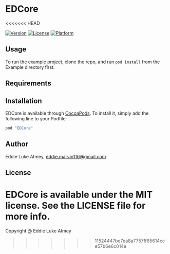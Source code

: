 # EDCore
<<<<<<< HEAD

[![Version](https://img.shields.io/cocoapods/v/EDCore.svg?style=flat)](http://cocoapods.org/pods/EDCore)
[![License](https://img.shields.io/cocoapods/l/EDCore.svg?style=flat)](http://cocoapods.org/pods/EDCore)
[![Platform](https://img.shields.io/cocoapods/p/EDCore.svg?style=flat)](http://cocoapods.org/pods/EDCore)

## Usage

To run the example project, clone the repo, and run `pod install` from the Example directory first.

## Requirements

## Installation

EDCore is available through [CocoaPods](http://cocoapods.org). To install
it, simply add the following line to your Podfile:

```ruby
pod "EDCore"
```

## Author

Eddie Luke Atmey, eddie.marvin116@gmail.com

## License

EDCore is available under the MIT license. See the LICENSE file for more info.
=======
Copyright @ Eddie Luke Atmey
>>>>>>> 11524447be7ea8a7757ff65614cce57b6e6c014e
